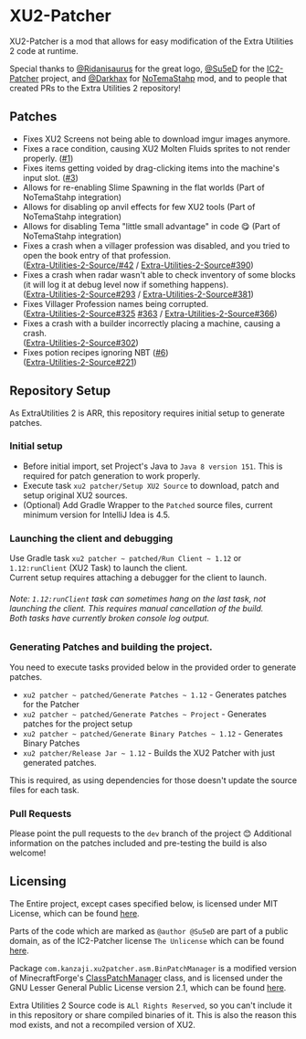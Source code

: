 # XU2-Patcher
XU2-Patcher is a mod that allows for easy modification of the Extra Utilities 2 code at runtime.

Special thanks to [@Ridanisaurus](https://github.com/Ridanisaurus) for the great logo, [@Su5eD](https://github.com/Su5eD/) for the [IC2-Patcher](https://github.com/Su5eD/IC2-Patcher/) project, and [@Darkhax](https://github.com/Darkhax) for [NoTemaStahp](https://github.com/Darkhax-Minecraft/NoTemaStahp) mod, and to people that created PRs to the Extra Utilities 2 repository!

## Patches
- Fixes XU2 Screens not being able to download imgur images anymore.
- Fixes a race condition, causing XU2 Molten Fluids sprites to not render properly. ([#1](https://github.com/Kanzaji/XU2-Patcher/issues/1))
- Fixes items getting voided by drag-clicking items into the machine's input slot. ([#3](https://github.com/Kanzaji/XU2-Patcher/issues/3))
- Allows for re-enabling Slime Spawning in the flat worlds (Part of NoTemaStahp integration)
- Allows for disabling op anvil effects for few XU2 tools (Part of NoTemaStahp integration)
- Allows for disabling Tema "little small advantage" in code 😋 (Part of NoTemaStahp integration)
- Fixes a crash when a villager profession was disabled, and you tried to open the book entry of that profession.
  <br>([Extra-Utilities-2-Source/#42](https://github.com/rwtema/Extra-Utilities-2-Source/issues/42) / [Extra-Utilities-2-Source#390](https://github.com/rwtema/Extra-Utilities-2-Source/pull/390))
- Fixes a crash when radar wasn't able to check inventory of some blocks (it will log it at debug level now if something happens).
  <br>([Extra-Utilities-2-Source#293](https://github.com/rwtema/Extra-Utilities-2-Source/issues/293) / [Extra-Utilities-2-Source#381](https://github.com/rwtema/Extra-Utilities-2-Source/pull/381))
- Fixes Villager Profession names being corrupted.
  <br>([Extra-Utilities-2-Source#325](https://github.com/rwtema/Extra-Utilities-2-Source/issues/325) [#363](https://github.com/rwtema/Extra-Utilities-2-Source/issues/363) / [Extra-Utilities-2-Source#366](https://github.com/rwtema/Extra-Utilities-2-Source/pull/366))
- Fixes a crash with a builder incorrectly placing a machine, causing a crash.
  <br>([Extra-Utilities-2-Source#302](https://github.com/rwtema/Extra-Utilities-2-Source/pull/302))
- Fixes potion recipes ignoring NBT ([#6](https://github.com/Kanzaji/XU2-Patcher/pull/6))
  <br>([Extra-Utilities-2-Source#221](https://github.com/rwtema/Extra-Utilities-2-Source/issues/221))

## Repository Setup
As ExtraUtilities 2 is ARR, this repository requires initial setup to generate patches.

### Initial setup
- Before initial import, set Project's Java to `Java 8 version 151`. This is required for patch generation to work properly.
- Execute task `xu2 patcher/Setup XU2 Source` to download, patch and setup original XU2 sources.
- (Optional) Add Gradle Wrapper to the `Patched` source files, current minimum version for IntelliJ Idea is 4.5.

### Launching the client and debugging
Use Gradle task `xu2 patcher ~ patched/Run Client ~ 1.12` or `1.12:runClient` (XU2 Task) to launch the client.<br>
Current setup requires attaching a debugger for the client to launch.

###### Note: `1.12:runClient` task can sometimes hang on the last task, not launching the client. This requires manual cancellation of the build.<br> Both tasks have currently broken console log output.

### Generating Patches and building the project.
You need to execute tasks provided below in the provided order to generate patches.
- `xu2 patcher ~ patched/Generate Patches ~ 1.12` - Generates patches for the Patcher
- `xu2 patcher ~ patched/Generate Patches ~ Project` - Generates patches for the project setup
- `xu2 patcher ~ patched/Generate Binary Patches ~ 1.12` - Generates Binary Patches
- `xu2 patcher/Release Jar ~ 1.12` - Builds the XU2 Patcher with just generated patches.

This is required, as using dependencies for those doesn't update the source files for each task.

### Pull Requests
Please point the pull requests to the `dev` branch of the project 😊 Additional information on the patches included and pre-testing the build is also welcome!

## Licensing
The Entire project, except cases specified below, is licensed under MIT License, which can be found [here](https://github.com/Kanzaji/XU2-Patcher/blob/master/LICENSE).

Parts of the code which are marked as `@author @Su5eD` are part of a public domain, as of the IC2-Patcher license `The Unlicense` which can be found [here](https://github.com/Su5eD/IC2-Patcher/blob/master/LICENSE).

Package `com.kanzaji.xu2patcher.asm.BinPatchManager` is a modified version of MinecraftForge's [ClassPatchManager](https://github.com/MinecraftForge/MinecraftForge/blob/1.12.x/src/main/java/net/minecraftforge/fml/common/patcher/ClassPatchManager.java) class, and is licensed under the GNU Lesser General Public License version 2.1, which can be found [here](https://github.com/MinecraftForge/MinecraftForge/blob/1.12.x/LICENSE.txt).

Extra Utilities 2 Source code is `ALl Rights Reserved`, so you can't include it in this repository or share compiled binaries of it. This is also the reason this mod exists, and not a recompiled version of XU2.
